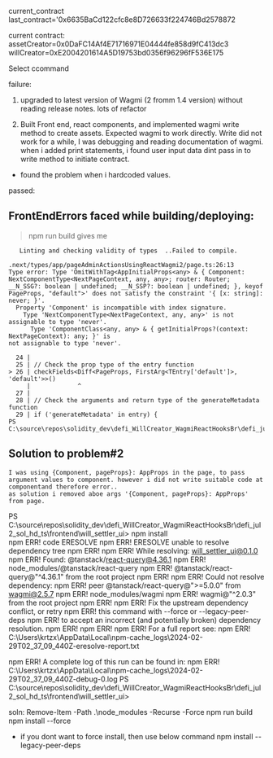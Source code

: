 current_contract
last_contract='0x6635BaCd122cfc8e8D726633f224746Bd2578872

current contract:
assetCreator=0x0DaFC14Af4E71716971E04444fe858d9fC413dc3
willCreator=0xE2004201614A5D19753bd0356f96296fF536E175

Select ccommand

failure:
 1. upgraded to latest version of Wagmi (2 fromm 1.4 version) without reading release notes. 
 lots of refactor

 2. Built Front end, react components, and implemented wagmi write method to create assets. Expected wagmi to work directly. Write did not work for a while, I was debugging and reading documentation of wagmi. 
 when i added print statements, i found user input data dint pass in to write method to initiate contract.
 - found the problem when i hardcoded values.




passed:


## FrontEndErrors faced while building/deploying:

>npm run build gives me

``` Linting and checking validity of types  . ⨯ ESLint: Failed to load config "next/babel" to extend from. Referenced from: C:\source\repos\solidity_dev\defi_WillCreator_WagmiReactHooksBr\defi_jul2_sol_hd_ts\frontend\will_settler_ui\.eslintrc.json
   Linting and checking validity of types  ..Failed to compile.

.next/types/app/pageAdminActionsUsingReactWagmi2/page.ts:26:13
Type error: Type 'OmitWithTag<AppInitialProps<any> & { Component: NextComponentType<NextPageContext, any, any>; router: Router; __N_SSG?: boolean | undefined; __N_SSP?: boolean | undefined; }, keyof PageProps, "default">' does not satisfy the constraint '{ [x: string]: never; }'.        
  Property 'Component' is incompatible with index signature.
    Type 'NextComponentType<NextPageContext, any, any>' is not assignable to type 'never'.      
      Type 'ComponentClass<any, any> & { getInitialProps?(context: NextPageContext): any; }' is 
not assignable to type 'never'.

  24 | 
  25 | // Check the prop type of the entry function
> 26 | checkFields<Diff<PageProps, FirstArg<TEntry['default']>, 'default'>>()
     |             ^
  27 | 
  28 | // Check the arguments and return type of the generateMetadata function
  29 | if ('generateMetadata' in entry) {
PS C:\source\repos\solidity_dev\defi_WillCreator_WagmiReactHooksBr\defi_jul2_sol_hd_ts\frontend\will_settler_ui>

```
## Solution to problem#2

```
I was using {Component, pageProps}: AppProps in the page, to pass argument values to component. however i did not write suitable code at componentand therefore error..
as solution i removed aboe args '{Component, pageProps}: AppProps' from page.
```
PS C:\source\repos\solidity_dev\defi_WillCreator_WagmiReactHooksBr\defi_jul2_sol_hd_ts\frontend\will_settler_ui> npm install    
npm ERR! code ERESOLVE
npm ERR! ERESOLVE unable to resolve dependency tree
npm ERR!
npm ERR! While resolving: will_settler_ui@0.1.0
npm ERR! Found: @tanstack/react-query@4.36.1
npm ERR! node_modules/@tanstack/react-query
npm ERR!   @tanstack/react-query@"^4.36.1" from the root project
npm ERR!
npm ERR! Could not resolve dependency:
npm ERR! peer @tanstack/react-query@">=5.0.0" from wagmi@2.5.7
npm ERR! node_modules/wagmi
npm ERR!   wagmi@"^2.0.3" from the root project
npm ERR!
npm ERR! Fix the upstream dependency conflict, or retry
npm ERR! this command with --force or --legacy-peer-deps
npm ERR! to accept an incorrect (and potentially broken) dependency resolution.
npm ERR!
npm ERR!
npm ERR! For a full report see:
npm ERR! C:\Users\krtzx\AppData\Local\npm-cache\_logs\2024-02-29T02_37_09_440Z-eresolve-report.txt     

npm ERR! A complete log of this run can be found in:
npm ERR!     C:\Users\krtzx\AppData\Local\npm-cache\_logs\2024-02-29T02_37_09_440Z-debug-0.log
PS C:\source\repos\solidity_dev\defi_WillCreator_WagmiReactHooksBr\defi_jul2_sol_hd_ts\frontend\will_settler_ui>

soln: 
Remove-Item -Path .\node_modules -Recurse -Force
npm run build
npm install --force
*  if you dont want to force install, then use below command
npm install --legacy-peer-deps